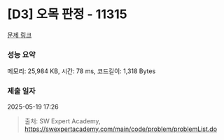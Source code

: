 # [D3] 오목 판정 - 11315 

[문제 링크](https://swexpertacademy.com/main/code/problem/problemDetail.do?contestProbId=AXaSUPYqPYMDFASQ) 

### 성능 요약

메모리: 25,984 KB, 시간: 78 ms, 코드길이: 1,318 Bytes

### 제출 일자

2025-05-19 17:26



> 출처: SW Expert Academy, https://swexpertacademy.com/main/code/problem/problemList.do